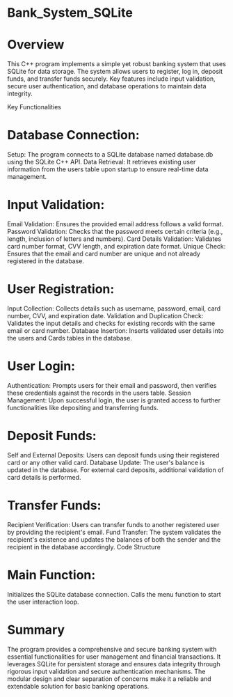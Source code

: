 # Bank_System_SQLite
# Overview
This C++ program implements a simple yet robust banking system that uses SQLite for data storage. The system allows users to register, log in, deposit funds, and transfer funds securely. Key features include input validation, secure user authentication, and database operations to maintain data integrity.

Key Functionalities
# Database Connection:

Setup: The program connects to a SQLite database named database.db using the SQLite C++ API.
Data Retrieval: It retrieves existing user information from the users table upon startup to ensure real-time data management.
# Input Validation:

Email Validation: Ensures the provided email address follows a valid format.
Password Validation: Checks that the password meets certain criteria (e.g., length, inclusion of letters and numbers).
Card Details Validation: Validates card number format, CVV length, and expiration date format.
Unique Check: Ensures that the email and card number are unique and not already registered in the database.
# User Registration:

Input Collection: Collects details such as username, password, email, card number, CVV, and expiration date.
Validation and Duplication Check: Validates the input details and checks for existing records with the same email or card number.
Database Insertion: Inserts validated user details into the users and Cards tables in the database.
# User Login:

Authentication: Prompts users for their email and password, then verifies these credentials against the records in the users table.
Session Management: Upon successful login, the user is granted access to further functionalities like depositing and transferring funds.
# Deposit Funds:

Self and External Deposits: Users can deposit funds using their registered card or any other valid card.
Database Update: The user's balance is updated in the database. For external card deposits, additional validation of card details is performed.
# Transfer Funds:

Recipient Verification: Users can transfer funds to another registered user by providing the recipient's email.
Fund Transfer: The system validates the recipient's existence and updates the balances of both the sender and the recipient in the database accordingly.
Code Structure
# Main Function:

Initializes the SQLite database connection.
Calls the menu function to start the user interaction loop.

# Summary
The program provides a comprehensive and secure banking system with essential functionalities for user management and financial transactions. It leverages SQLite for persistent storage and ensures data integrity through rigorous input validation and secure authentication mechanisms. The modular design and clear separation of concerns make it a reliable and extendable solution for basic banking operations.






